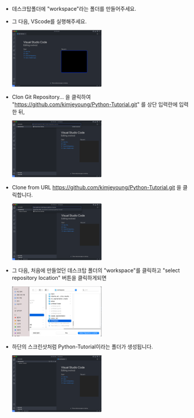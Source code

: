 * 데스크탑폴더에 "workspace"라는 폴더를 만들어주세요. 

* 그 다음, VScode를 실행해주세요. 

   <img src=/setup/imgs/init_screenshot.png width="50%" height="50%">

* Clon Git Repository... 을 클릭하여 "https://github.com/kimjeyoung/Python-Tutorial.git" 를 상단 입력란에 입력한 뒤,

   <img src=/setup/imgs/clone_start.png width="50%" height="50%">

* Clone from URL https://github.com/kimjeyoung/Python-Tutorial.git 을 클릭합니다.

   <img src=/setup/imgs/clone_from_url_tutorial.png width="50%" height="50%">
   
* 그 다음, 처음에 만들었던 데스크탑 폴더의 "workspace"를 클릭하고 "select repository location" 버튼을 클릭하게되면 

   <img src=/setup/imgs/select_repository_location.png width="50%" height="50%">
   
* 하단의 스크린샷처럼 Python-Tutorial이라는 폴더가 생성됩니다. 

   <img src=/setup/imgs/finish.png width="50%" height="50%">
